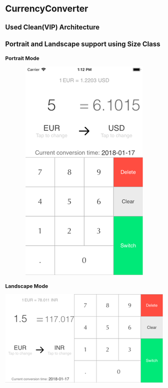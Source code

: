 # CurrencyConverter
## Used Clean(VIP) Architecture
## Portrait and Landscape support using Size Class

### Portrait Mode
<p align="center">
  <img src="/art/portrait.png" width="375"/>
</p>

### Landscape Mode
<p align="center">
  <img src="/art/landscape.png" width="667"/>
</p>

